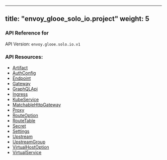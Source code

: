 
---
title: "envoy_glooe_solo_io.project"
weight: 5
---

<!-- Code generated by solo-kit. DO NOT EDIT. -->



### API Reference for 

API Version: `envoy.glooe.solo.io.v1`



### API Resources:
- [Artifact](../github.com/solo-io/gloo/projects/controller/api/v1/artifact.proto.sk#artifact)
- [AuthConfig](../github.com/solo-io/gloo/projects/controller/api/v1/enterprise/options/extauth/v1/extauth.proto.sk#authconfig)
- [Endpoint](../github.com/solo-io/gloo/projects/controller/api/v1/endpoint.proto.sk#endpoint)
- [Gateway](../github.com/solo-io/gloo/projects/gateway/api/v1/gateway.proto.sk#gateway)
- [GraphQLApi](../github.com/solo-io/gloo/projects/controller/api/v1/enterprise/options/graphql/v1beta1/graphql.proto.sk#graphqlapi)
- [Ingress](../github.com/solo-io/gloo/projects/ingress/api/v1/ingress.proto.sk#ingress)
- [KubeService](../github.com/solo-io/gloo/projects/ingress/api/v1/service.proto.sk#kubeservice)
- [MatchableHttpGateway](../github.com/solo-io/gloo/projects/gateway/api/v1/matchable_http_gateway.proto.sk#matchablehttpgateway)
- [Proxy](../github.com/solo-io/gloo/projects/controller/api/v1/proxy.proto.sk#proxy)
- [RouteOption](../github.com/solo-io/gloo/projects/gateway/api/v1/external_options.proto.sk#routeoption)
- [RouteTable](../github.com/solo-io/gloo/projects/gateway/api/v1/route_table.proto.sk#routetable)
- [Secret](../github.com/solo-io/gloo/projects/controller/api/v1/secret.proto.sk#secret)
- [Settings](../github.com/solo-io/gloo/projects/controller/api/v1/settings.proto.sk#settings)
- [Upstream](../github.com/solo-io/gloo/projects/controller/api/v1/upstream.proto.sk#upstream)
- [UpstreamGroup](../github.com/solo-io/gloo/projects/controller/api/v1/proxy.proto.sk#upstreamgroup)
- [VirtualHostOption](../github.com/solo-io/gloo/projects/gateway/api/v1/external_options.proto.sk#virtualhostoption)
- [VirtualService](../github.com/solo-io/gloo/projects/gateway/api/v1/virtual_service.proto.sk#virtualservice)

<!-- Start of HubSpot Embed Code -->
<script type="text/javascript" id="hs-script-loader" async defer src="//js.hs-scripts.com/5130874.js"></script>
<!-- End of HubSpot Embed Code -->
